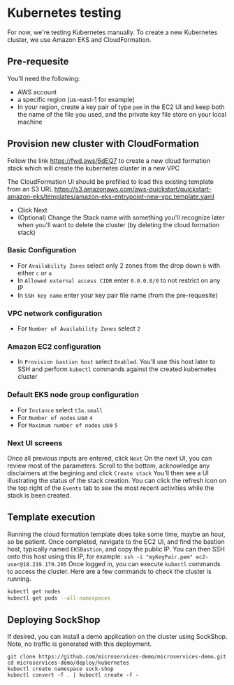# Kubernetes testing

For now, we're testing Kubernetes manually.
To create a new Kubernetes cluster, we use Amazon EKS and CloudFormation.

## Pre-requesite

You'll need the following:
* AWS account
* a specific region (us-east-1 for example)
* In your region, create a key pair of type `pem` in the EC2 UI and keep both the name of the file you used, and the private key file store on your local machine

## Provision new cluster with CloudFormation

Follow the link https://fwd.aws/6dEQ7 to create a new cloud formation stack which will create the kubernetes cluster in a new VPC

The CloudFormation UI should be prefilled to load this existing template from an S3 URL https://s3.amazonaws.com/aws-quickstart/quickstart-amazon-eks/templates/amazon-eks-entrypoint-new-vpc.template.yaml

* Click Next
* (Optional) Change the Stack name with something you'll recognize later when you'll want to delete the cluster (by deleting the cloud formation stack)

### Basic Configuration

* For `Availability Zones` select only 2 zones from the drop down `b` with either `c` or `a`
* In `Allowed external access CIDR` enter `0.0.0.0/0` to not restrict on any IP
* In `SSH key name` enter your key pair file name (from the pre-requesite)

### VPC network configuration

* For `Number of Availability Zones` select `2`

### Amazon EC2 configuration

* In `Provision bastion host` select `Enabled`. You'll use this host later to SSH and perform `kubectl` commands against the created kubernetes cluster

### Default EKS node group configuration

* For `Instance` select `t3a.small`
* For `Number of nodes` use `4`
* For `Maximum number of nodes` use `5`

### Next UI screens

Once all previous inputs are entered, click `Next`
On the next UI, you can review most of the parameters. Scroll to the bottom, acknowledge any disclaimers at the begining and click `Create stack`
You'll then see a UI illustrating the status of the stack creation. You can click the refresh icon on the top right of the `Events` tab to see the most recent activities while the stack is been created.

## Template execution

Running the cloud formation template does take some time, maybe an hour, so be patient.
Once completed, navigate to the EC2 UI, and find the bastion host, typically named `EKSBastion`, and copy the public IP.
You can then SSH onto this host using this IP, for example: `ssh -i "myKeyPair.pem" ec2-user@18.219.179.205`
Once logged in, you can execute `kubectl` commands to access the cluster. Here are a few commands to check the cluster is running.

```bash
kubectl get nodes
kubectl get pods --all-namespaces
```

## Deploying SockShop

If desired, you can install a demo application on the cluster using SockShop.
Note, no traffic is generated with this deployment.

```
git clone https://github.com/microservices-demo/microservices-demo.git
cd microservices-demo/deploy/kubernetes
kubectl create namespace sock-shop
kubectl convert -f . | kubectl create -f -
```
